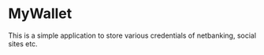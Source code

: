 # MyWallet
This is a simple application to store various credentials of netbanking, social sites etc.
